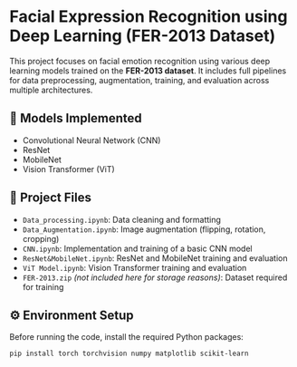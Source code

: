 # Facial Expression Recognition using Deep Learning (FER-2013 Dataset)

This project focuses on facial emotion recognition using various deep learning models trained on the **FER-2013 dataset**. It includes full pipelines for data preprocessing, augmentation, training, and evaluation across multiple architectures.

## 🧠 Models Implemented
- Convolutional Neural Network (CNN)
- ResNet
- MobileNet
- Vision Transformer (ViT)

## 📁 Project Files
- `Data_processing.ipynb`: Data cleaning and formatting
- `Data_Augmentation.ipynb`: Image augmentation (flipping, rotation, cropping)
- `CNN.ipynb`: Implementation and training of a basic CNN model
- `ResNet&MobileNet.ipynb`: ResNet and MobileNet training and evaluation
- `ViT Model.ipynb`: Vision Transformer training and evaluation
- `FER-2013.zip` *(not included here for storage reasons)*: Dataset required for training

## ⚙️ Environment Setup

Before running the code, install the required Python packages:

```bash
pip install torch torchvision numpy matplotlib scikit-learn

